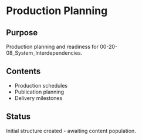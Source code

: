 # Production Planning

## Purpose
Production planning and readiness for 00-20-08_System_Interdependencies.

## Contents
- Production schedules
- Publication planning
- Delivery milestones

## Status
Initial structure created - awaiting content population.
